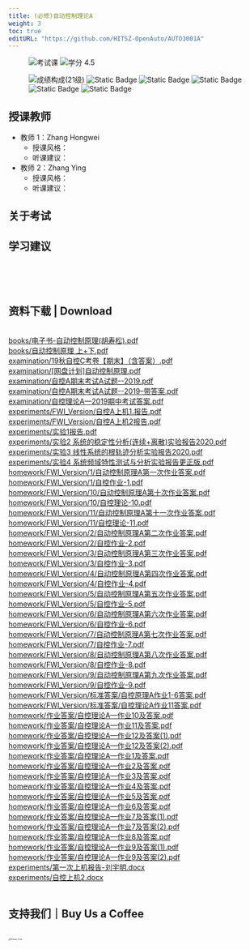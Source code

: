 ```yaml
---
title: (必修)自动控制理论A
weight: 3
toc: true
editURL: "https://github.com/HITSZ-OpenAuto/AUTO3001A"
---
```


<div align="left">
<figure>
  <img alt="考试课" src="https://img.shields.io/badge/%E8%80%83%E8%AF%95%E8%AF%BE-red" >
  <img alt="学分 4.5" src="https://img.shields.io/badge/%E5%AD%A6%E5%88%86-4.5-moccasin">
</figure>
</div>

<div align="left">
<figure>
  <img alt="成绩构成(21级)" src="https://img.shields.io/badge/%E6%88%90%E7%BB%A9%E6%9E%84%E6%88%90(21%E7%BA%A7)-gold">
  <img alt="Static Badge" src="https://img.shields.io/badge/%E4%BD%9C%E4%B8%9A-13%25-wheat">
  <img alt="Static Badge" src="https://img.shields.io/badge/%E8%AF%BE%E5%A0%82%E8%A1%A8%E7%8E%B0-5%25-wheat">
  <img alt="Static Badge" src="https://img.shields.io/badge/%E4%B8%8A%E6%9C%BA%E5%AE%9E%E9%AA%8C-4%25-wheat">
  <img alt="Static Badge" src="https://img.shields.io/badge/%E7%A1%AC%E4%BB%B6%E5%AE%9E%E9%AA%8C-8%25-wheat">
  <img alt="Static Badge" src="https://img.shields.io/badge/%E6%9C%9F%E6%9C%AB%E8%80%83%E8%AF%95-70%25-wheat">
</figure>
</div>

## 授课教师

- 教师 1：Zhang Hongwei
  - 授课风格：
  - 听课建议：
- 教师 2：Zhang Ying
  - 授课风格：
  - 听课建议：

## 关于考试

## 学习建议
<br>
<br>
<br>
<h2>资料下载 | Download</h2>
<br>
<a href="https://cdn.jsdelivr.net/gh/HITSZ-OpenAuto/AUTO3001A/books/%E7%94%B5%E5%AD%90%E4%B9%A6-%E8%87%AA%E5%8A%A8%E6%8E%A7%E5%88%B6%E5%8E%9F%E7%90%86%28%E8%83%A1%E5%AF%BF%E6%9D%BE%29.pdf">books/电子书-自动控制原理(胡寿松).pdf</a>
<br>
<a href="https://cdn.jsdelivr.net/gh/HITSZ-OpenAuto/AUTO3001A/books/%E8%87%AA%E5%8A%A8%E6%8E%A7%E5%88%B6%E5%8E%9F%E7%90%86%20%E4%B8%8A%2B%E4%B8%8B.pdf">books/自动控制原理 上+下.pdf</a>
<br>
<a href="https://cdn.jsdelivr.net/gh/HITSZ-OpenAuto/AUTO3001A/examination/19%E7%A7%8B%E8%87%AA%E6%8E%A7C%E8%80%83%E5%8D%B7%E3%80%90%E6%9C%9F%E6%9C%AB%E3%80%91%EF%BC%88%E5%90%AB%E7%AD%94%E6%A1%88%EF%BC%89.pdf">examination/19秋自控C考卷【期末】（含答案）.pdf</a>
<br>
<a href="https://cdn.jsdelivr.net/gh/HITSZ-OpenAuto/AUTO3001A/examination/%5B%E7%BD%91%E7%9B%98%E8%AE%A1%E5%88%92%5D%E8%87%AA%E5%8A%A8%E6%8E%A7%E5%88%B6%E5%8E%9F%E7%90%86.pdf">examination/[网盘计划]自动控制原理.pdf</a>
<br>
<a href="https://cdn.jsdelivr.net/gh/HITSZ-OpenAuto/AUTO3001A/examination/%E8%87%AA%E6%8E%A7A%E6%9C%9F%E6%9C%AB%E8%80%83%E8%AF%95A%E8%AF%95%E9%A2%98--2019.pdf">examination/自控A期末考试A试题--2019.pdf</a>
<br>
<a href="https://cdn.jsdelivr.net/gh/HITSZ-OpenAuto/AUTO3001A/examination/%E8%87%AA%E6%8E%A7A%E6%9C%9F%E6%9C%AB%E8%80%83%E8%AF%95A%E8%AF%95%E9%A2%98--2019%E2%80%93%E5%B8%A6%E7%AD%94%E6%A1%88.pdf">examination/自控A期末考试A试题--2019–带答案.pdf</a>
<br>
<a href="https://cdn.jsdelivr.net/gh/HITSZ-OpenAuto/AUTO3001A/examination/%E8%87%AA%E6%8E%A7%E7%90%86%E8%AE%BAA%E2%80%942019%E6%9C%9F%E4%B8%AD%E8%80%83%E8%AF%95%E7%AD%94%E6%A1%88.pdf">examination/自控理论A—2019期中考试答案.pdf</a>
<br>
<a href="https://cdn.jsdelivr.net/gh/HITSZ-OpenAuto/AUTO3001A/experiments/FWI_Version/%E8%87%AA%E6%8E%A7A%E4%B8%8A%E6%9C%BA1.%E6%8A%A5%E5%91%8A.pdf">experiments/FWI_Version/自控A上机1.报告.pdf</a>
<br>
<a href="https://cdn.jsdelivr.net/gh/HITSZ-OpenAuto/AUTO3001A/experiments/FWI_Version/%E8%87%AA%E6%8E%A7A%E4%B8%8A%E6%9C%BA2%E6%8A%A5%E5%91%8A.pdf">experiments/FWI_Version/自控A上机2报告.pdf</a>
<br>
<a href="https://cdn.jsdelivr.net/gh/HITSZ-OpenAuto/AUTO3001A/experiments/%E5%AE%9E%E9%AA%8C1%E6%8A%A5%E5%91%8A.pdf">experiments/实验1报告.pdf</a>
<br>
<a href="https://cdn.jsdelivr.net/gh/HITSZ-OpenAuto/AUTO3001A/experiments/%E5%AE%9E%E9%AA%8C2%20%E7%B3%BB%E7%BB%9F%E7%9A%84%E7%A8%B3%E5%AE%9A%E6%80%A7%E5%88%86%E6%9E%90%28%E8%BF%9E%E7%BB%AD%2B%E7%A6%BB%E6%95%A3%29%E5%AE%9E%E9%AA%8C%E6%8A%A5%E5%91%8A2020.pdf">experiments/实验2 系统的稳定性分析(连续+离散)实验报告2020.pdf</a>
<br>
<a href="https://cdn.jsdelivr.net/gh/HITSZ-OpenAuto/AUTO3001A/experiments/%E5%AE%9E%E9%AA%8C3%20%E7%BA%BF%E6%80%A7%E7%B3%BB%E7%BB%9F%E7%9A%84%E6%A0%B9%E8%BD%A8%E8%BF%B9%E5%88%86%E6%9E%90%E5%AE%9E%E9%AA%8C%E6%8A%A5%E5%91%8A2020.pdf">experiments/实验3 线性系统的根轨迹分析实验报告2020.pdf</a>
<br>
<a href="https://cdn.jsdelivr.net/gh/HITSZ-OpenAuto/AUTO3001A/experiments/%E5%AE%9E%E9%AA%8C4%20%E7%B3%BB%E7%BB%9F%E9%A2%91%E5%9F%9F%E7%89%B9%E6%80%A7%E6%B5%8B%E8%AF%95%E4%B8%8E%E5%88%86%E6%9E%90%E5%AE%9E%E9%AA%8C%E6%8A%A5%E5%91%8A%E6%9B%B4%E6%AD%A3%E7%89%88.pdf">experiments/实验4 系统频域特性测试与分析实验报告更正版.pdf</a>
<br>
<a href="https://cdn.jsdelivr.net/gh/HITSZ-OpenAuto/AUTO3001A/homework/FWI_Version/1/%E8%87%AA%E5%8A%A8%E6%8E%A7%E5%88%B6%E5%8E%9F%E7%90%86A%E7%AC%AC%E4%B8%80%E6%AC%A1%E4%BD%9C%E4%B8%9A%E7%AD%94%E6%A1%88.pdf">homework/FWI_Version/1/自动控制原理A第一次作业答案.pdf</a>
<br>
<a href="https://cdn.jsdelivr.net/gh/HITSZ-OpenAuto/AUTO3001A/homework/FWI_Version/1/%E8%87%AA%E6%8E%A7%E4%BD%9C%E4%B8%9A-1.pdf">homework/FWI_Version/1/自控作业-1.pdf</a>
<br>
<a href="https://cdn.jsdelivr.net/gh/HITSZ-OpenAuto/AUTO3001A/homework/FWI_Version/10/%E8%87%AA%E5%8A%A8%E6%8E%A7%E5%88%B6%E5%8E%9F%E7%90%86A%E7%AC%AC%E5%8D%81%E6%AC%A1%E4%BD%9C%E4%B8%9A%E7%AD%94%E6%A1%88.pdf">homework/FWI_Version/10/自动控制原理A第十次作业答案.pdf</a>
<br>
<a href="https://cdn.jsdelivr.net/gh/HITSZ-OpenAuto/AUTO3001A/homework/FWI_Version/10/%E8%87%AA%E6%8E%A7%E7%90%86%E8%AE%BA-10.pdf">homework/FWI_Version/10/自控理论-10.pdf</a>
<br>
<a href="https://cdn.jsdelivr.net/gh/HITSZ-OpenAuto/AUTO3001A/homework/FWI_Version/11/%E8%87%AA%E5%8A%A8%E6%8E%A7%E5%88%B6%E5%8E%9F%E7%90%86A%E7%AC%AC%E5%8D%81%E4%B8%80%E6%AC%A1%E4%BD%9C%E4%B8%9A%E7%AD%94%E6%A1%88.pdf">homework/FWI_Version/11/自动控制原理A第十一次作业答案.pdf</a>
<br>
<a href="https://cdn.jsdelivr.net/gh/HITSZ-OpenAuto/AUTO3001A/homework/FWI_Version/11/%E8%87%AA%E6%8E%A7%E7%90%86%E8%AE%BA-11.pdf">homework/FWI_Version/11/自控理论-11.pdf</a>
<br>
<a href="https://cdn.jsdelivr.net/gh/HITSZ-OpenAuto/AUTO3001A/homework/FWI_Version/2/%E8%87%AA%E5%8A%A8%E6%8E%A7%E5%88%B6%E5%8E%9F%E7%90%86A%E7%AC%AC%E4%BA%8C%E6%AC%A1%E4%BD%9C%E4%B8%9A%E7%AD%94%E6%A1%88.pdf">homework/FWI_Version/2/自动控制原理A第二次作业答案.pdf</a>
<br>
<a href="https://cdn.jsdelivr.net/gh/HITSZ-OpenAuto/AUTO3001A/homework/FWI_Version/2/%E8%87%AA%E6%8E%A7%E4%BD%9C%E4%B8%9A-2.pdf">homework/FWI_Version/2/自控作业-2.pdf</a>
<br>
<a href="https://cdn.jsdelivr.net/gh/HITSZ-OpenAuto/AUTO3001A/homework/FWI_Version/3/%E8%87%AA%E5%8A%A8%E6%8E%A7%E5%88%B6%E5%8E%9F%E7%90%86A%E7%AC%AC%E4%B8%89%E6%AC%A1%E4%BD%9C%E4%B8%9A%E7%AD%94%E6%A1%88.pdf">homework/FWI_Version/3/自动控制原理A第三次作业答案.pdf</a>
<br>
<a href="https://cdn.jsdelivr.net/gh/HITSZ-OpenAuto/AUTO3001A/homework/FWI_Version/3/%E8%87%AA%E6%8E%A7%E4%BD%9C%E4%B8%9A-3.pdf">homework/FWI_Version/3/自控作业-3.pdf</a>
<br>
<a href="https://cdn.jsdelivr.net/gh/HITSZ-OpenAuto/AUTO3001A/homework/FWI_Version/4/%E8%87%AA%E5%8A%A8%E6%8E%A7%E5%88%B6%E5%8E%9F%E7%90%86A%E7%AC%AC%E5%9B%9B%E6%AC%A1%E4%BD%9C%E4%B8%9A%E7%AD%94%E6%A1%88.pdf">homework/FWI_Version/4/自动控制原理A第四次作业答案.pdf</a>
<br>
<a href="https://cdn.jsdelivr.net/gh/HITSZ-OpenAuto/AUTO3001A/homework/FWI_Version/4/%E8%87%AA%E6%8E%A7%E4%BD%9C%E4%B8%9A-4.pdf">homework/FWI_Version/4/自控作业-4.pdf</a>
<br>
<a href="https://cdn.jsdelivr.net/gh/HITSZ-OpenAuto/AUTO3001A/homework/FWI_Version/5/%E8%87%AA%E5%8A%A8%E6%8E%A7%E5%88%B6%E5%8E%9F%E7%90%86A%E7%AC%AC%E4%BA%94%E6%AC%A1%E4%BD%9C%E4%B8%9A%E7%AD%94%E6%A1%88.pdf">homework/FWI_Version/5/自动控制原理A第五次作业答案.pdf</a>
<br>
<a href="https://cdn.jsdelivr.net/gh/HITSZ-OpenAuto/AUTO3001A/homework/FWI_Version/5/%E8%87%AA%E6%8E%A7%E4%BD%9C%E4%B8%9A-5.pdf">homework/FWI_Version/5/自控作业-5.pdf</a>
<br>
<a href="https://cdn.jsdelivr.net/gh/HITSZ-OpenAuto/AUTO3001A/homework/FWI_Version/6/%E8%87%AA%E5%8A%A8%E6%8E%A7%E5%88%B6%E5%8E%9F%E7%90%86A%E7%AC%AC%E5%85%AD%E6%AC%A1%E4%BD%9C%E4%B8%9A%E7%AD%94%E6%A1%88.pdf">homework/FWI_Version/6/自动控制原理A第六次作业答案.pdf</a>
<br>
<a href="https://cdn.jsdelivr.net/gh/HITSZ-OpenAuto/AUTO3001A/homework/FWI_Version/6/%E8%87%AA%E6%8E%A7%E4%BD%9C%E4%B8%9A-6.pdf">homework/FWI_Version/6/自控作业-6.pdf</a>
<br>
<a href="https://cdn.jsdelivr.net/gh/HITSZ-OpenAuto/AUTO3001A/homework/FWI_Version/7/%E8%87%AA%E5%8A%A8%E6%8E%A7%E5%88%B6%E5%8E%9F%E7%90%86A%E7%AC%AC%E4%B8%83%E6%AC%A1%E4%BD%9C%E4%B8%9A%E7%AD%94%E6%A1%88.pdf">homework/FWI_Version/7/自动控制原理A第七次作业答案.pdf</a>
<br>
<a href="https://cdn.jsdelivr.net/gh/HITSZ-OpenAuto/AUTO3001A/homework/FWI_Version/7/%E8%87%AA%E6%8E%A7%E4%BD%9C%E4%B8%9A-7.pdf">homework/FWI_Version/7/自控作业-7.pdf</a>
<br>
<a href="https://cdn.jsdelivr.net/gh/HITSZ-OpenAuto/AUTO3001A/homework/FWI_Version/8/%E8%87%AA%E5%8A%A8%E6%8E%A7%E5%88%B6%E5%8E%9F%E7%90%86A%E7%AC%AC%E5%85%AB%E6%AC%A1%E4%BD%9C%E4%B8%9A%E7%AD%94%E6%A1%88.pdf">homework/FWI_Version/8/自动控制原理A第八次作业答案.pdf</a>
<br>
<a href="https://cdn.jsdelivr.net/gh/HITSZ-OpenAuto/AUTO3001A/homework/FWI_Version/8/%E8%87%AA%E6%8E%A7%E4%BD%9C%E4%B8%9A-8.pdf">homework/FWI_Version/8/自控作业-8.pdf</a>
<br>
<a href="https://cdn.jsdelivr.net/gh/HITSZ-OpenAuto/AUTO3001A/homework/FWI_Version/9/%E8%87%AA%E5%8A%A8%E6%8E%A7%E5%88%B6%E5%8E%9F%E7%90%86A%E7%AC%AC%E4%B9%9D%E6%AC%A1%E4%BD%9C%E4%B8%9A%E7%AD%94%E6%A1%88.pdf">homework/FWI_Version/9/自动控制原理A第九次作业答案.pdf</a>
<br>
<a href="https://cdn.jsdelivr.net/gh/HITSZ-OpenAuto/AUTO3001A/homework/FWI_Version/9/%E8%87%AA%E6%8E%A7%E4%BD%9C%E4%B8%9A-9.pdf">homework/FWI_Version/9/自控作业-9.pdf</a>
<br>
<a href="https://cdn.jsdelivr.net/gh/HITSZ-OpenAuto/AUTO3001A/homework/FWI_Version/%E6%A0%87%E5%87%86%E7%AD%94%E6%A1%88/%E8%87%AA%E6%8E%A7%E5%8E%9F%E7%90%86A%E4%BD%9C%E4%B8%9A1-6%E7%AD%94%E6%A1%88.pdf">homework/FWI_Version/标准答案/自控原理A作业1-6答案.pdf</a>
<br>
<a href="https://cdn.jsdelivr.net/gh/HITSZ-OpenAuto/AUTO3001A/homework/FWI_Version/%E6%A0%87%E5%87%86%E7%AD%94%E6%A1%88/%E8%87%AA%E6%8E%A7%E7%90%86%E8%AE%BAA%E4%BD%9C%E4%B8%9A11%E7%AD%94%E6%A1%88.pdf">homework/FWI_Version/标准答案/自控理论A作业11答案.pdf</a>
<br>
<a href="https://cdn.jsdelivr.net/gh/HITSZ-OpenAuto/AUTO3001A/homework/%E4%BD%9C%E4%B8%9A%E7%AD%94%E6%A1%88/%E8%87%AA%E6%8E%A7%E7%90%86%E8%AE%BAA%E2%80%94%E4%BD%9C%E4%B8%9A10%E5%8F%8A%E7%AD%94%E6%A1%88.pdf">homework/作业答案/自控理论A—作业10及答案.pdf</a>
<br>
<a href="https://cdn.jsdelivr.net/gh/HITSZ-OpenAuto/AUTO3001A/homework/%E4%BD%9C%E4%B8%9A%E7%AD%94%E6%A1%88/%E8%87%AA%E6%8E%A7%E7%90%86%E8%AE%BAA%E2%80%94%E4%BD%9C%E4%B8%9A11%E5%8F%8A%E7%AD%94%E6%A1%88.pdf">homework/作业答案/自控理论A—作业11及答案.pdf</a>
<br>
<a href="https://cdn.jsdelivr.net/gh/HITSZ-OpenAuto/AUTO3001A/homework/%E4%BD%9C%E4%B8%9A%E7%AD%94%E6%A1%88/%E8%87%AA%E6%8E%A7%E7%90%86%E8%AE%BAA%E2%80%94%E4%BD%9C%E4%B8%9A12%E5%8F%8A%E7%AD%94%E6%A1%88%281%29.pdf">homework/作业答案/自控理论A—作业12及答案(1).pdf</a>
<br>
<a href="https://cdn.jsdelivr.net/gh/HITSZ-OpenAuto/AUTO3001A/homework/%E4%BD%9C%E4%B8%9A%E7%AD%94%E6%A1%88/%E8%87%AA%E6%8E%A7%E7%90%86%E8%AE%BAA%E2%80%94%E4%BD%9C%E4%B8%9A12%E5%8F%8A%E7%AD%94%E6%A1%88%282%29.pdf">homework/作业答案/自控理论A—作业12及答案(2).pdf</a>
<br>
<a href="https://cdn.jsdelivr.net/gh/HITSZ-OpenAuto/AUTO3001A/homework/%E4%BD%9C%E4%B8%9A%E7%AD%94%E6%A1%88/%E8%87%AA%E6%8E%A7%E7%90%86%E8%AE%BAA%E2%80%94%E4%BD%9C%E4%B8%9A1%E5%8F%8A%E7%AD%94%E6%A1%88.pdf">homework/作业答案/自控理论A—作业1及答案.pdf</a>
<br>
<a href="https://cdn.jsdelivr.net/gh/HITSZ-OpenAuto/AUTO3001A/homework/%E4%BD%9C%E4%B8%9A%E7%AD%94%E6%A1%88/%E8%87%AA%E6%8E%A7%E7%90%86%E8%AE%BAA%E2%80%94%E4%BD%9C%E4%B8%9A2%E5%8F%8A%E7%AD%94%E6%A1%88.pdf">homework/作业答案/自控理论A—作业2及答案.pdf</a>
<br>
<a href="https://cdn.jsdelivr.net/gh/HITSZ-OpenAuto/AUTO3001A/homework/%E4%BD%9C%E4%B8%9A%E7%AD%94%E6%A1%88/%E8%87%AA%E6%8E%A7%E7%90%86%E8%AE%BAA%E2%80%94%E4%BD%9C%E4%B8%9A3%E5%8F%8A%E7%AD%94%E6%A1%88.pdf">homework/作业答案/自控理论A—作业3及答案.pdf</a>
<br>
<a href="https://cdn.jsdelivr.net/gh/HITSZ-OpenAuto/AUTO3001A/homework/%E4%BD%9C%E4%B8%9A%E7%AD%94%E6%A1%88/%E8%87%AA%E6%8E%A7%E7%90%86%E8%AE%BAA%E2%80%94%E4%BD%9C%E4%B8%9A4%E5%8F%8A%E7%AD%94%E6%A1%88.pdf">homework/作业答案/自控理论A—作业4及答案.pdf</a>
<br>
<a href="https://cdn.jsdelivr.net/gh/HITSZ-OpenAuto/AUTO3001A/homework/%E4%BD%9C%E4%B8%9A%E7%AD%94%E6%A1%88/%E8%87%AA%E6%8E%A7%E7%90%86%E8%AE%BAA%E2%80%94%E4%BD%9C%E4%B8%9A5%E5%8F%8A%E7%AD%94%E6%A1%88.pdf">homework/作业答案/自控理论A—作业5及答案.pdf</a>
<br>
<a href="https://cdn.jsdelivr.net/gh/HITSZ-OpenAuto/AUTO3001A/homework/%E4%BD%9C%E4%B8%9A%E7%AD%94%E6%A1%88/%E8%87%AA%E6%8E%A7%E7%90%86%E8%AE%BAA%E2%80%94%E4%BD%9C%E4%B8%9A6%E5%8F%8A%E7%AD%94%E6%A1%88.pdf">homework/作业答案/自控理论A—作业6及答案.pdf</a>
<br>
<a href="https://cdn.jsdelivr.net/gh/HITSZ-OpenAuto/AUTO3001A/homework/%E4%BD%9C%E4%B8%9A%E7%AD%94%E6%A1%88/%E8%87%AA%E6%8E%A7%E7%90%86%E8%AE%BAA%E2%80%94%E4%BD%9C%E4%B8%9A7%E5%8F%8A%E7%AD%94%E6%A1%88%281%29.pdf">homework/作业答案/自控理论A—作业7及答案(1).pdf</a>
<br>
<a href="https://cdn.jsdelivr.net/gh/HITSZ-OpenAuto/AUTO3001A/homework/%E4%BD%9C%E4%B8%9A%E7%AD%94%E6%A1%88/%E8%87%AA%E6%8E%A7%E7%90%86%E8%AE%BAA%E2%80%94%E4%BD%9C%E4%B8%9A7%E5%8F%8A%E7%AD%94%E6%A1%88%282%29.pdf">homework/作业答案/自控理论A—作业7及答案(2).pdf</a>
<br>
<a href="https://cdn.jsdelivr.net/gh/HITSZ-OpenAuto/AUTO3001A/homework/%E4%BD%9C%E4%B8%9A%E7%AD%94%E6%A1%88/%E8%87%AA%E6%8E%A7%E7%90%86%E8%AE%BAA%E2%80%94%E4%BD%9C%E4%B8%9A8%E5%8F%8A%E7%AD%94%E6%A1%88.pdf">homework/作业答案/自控理论A—作业8及答案.pdf</a>
<br>
<a href="https://cdn.jsdelivr.net/gh/HITSZ-OpenAuto/AUTO3001A/homework/%E4%BD%9C%E4%B8%9A%E7%AD%94%E6%A1%88/%E8%87%AA%E6%8E%A7%E7%90%86%E8%AE%BAA%E2%80%94%E4%BD%9C%E4%B8%9A9%E5%8F%8A%E7%AD%94%E6%A1%88%281%29.pdf">homework/作业答案/自控理论A—作业9及答案(1).pdf</a>
<br>
<a href="https://cdn.jsdelivr.net/gh/HITSZ-OpenAuto/AUTO3001A/homework/%E4%BD%9C%E4%B8%9A%E7%AD%94%E6%A1%88/%E8%87%AA%E6%8E%A7%E7%90%86%E8%AE%BAA%E2%80%94%E4%BD%9C%E4%B8%9A9%E5%8F%8A%E7%AD%94%E6%A1%88%282%29.pdf">homework/作业答案/自控理论A—作业9及答案(2).pdf</a>
<br>
<a href="https://gh.hoa.moe/github.com/HITSZ-OpenAuto/AUTO3001A/raw/main/experiments/%E7%AC%AC%E4%B8%80%E6%AC%A1%E4%B8%8A%E6%9C%BA%E6%8A%A5%E5%91%8A-%E5%88%98%E5%AE%87%E6%98%8E.docx">experiments/第一次上机报告-刘宇明.docx</a>
<br>
<a href="https://gh.hoa.moe/github.com/HITSZ-OpenAuto/AUTO3001A/raw/main/experiments/%E8%87%AA%E6%8E%A7%E4%B8%8A%E6%9C%BA2.docx">experiments/自控上机2.docx</a>
<br>
<br>
<h2>支持我们｜Buy Us a Coffee</h2>
<br>
<img src="https://mitcher-1316637614.cos.ap-nanjing.myqcloud.com/hoa/20231112170457.png?imageSlim" alt="Reward_Code" style="zoom:25%; display: block; margin: 0 auto;" />            